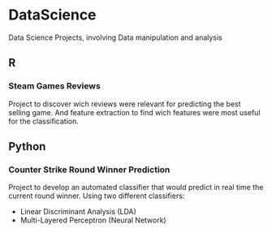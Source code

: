# DataScience
Data Science Projects, involving Data manipulation and analysis

## R

### Steam Games Reviews

Project to discover wich reviews were relevant for predicting the best selling game. And feature extraction to find wich features were most useful for the classification.

## Python

### Counter Strike Round Winner Prediction

Project to develop an automated classifier that would predict in real time the current round winner. Using two different classifiers: 
* Linear Discriminant Analysis (LDA)
* Multi-Layered Perceptron (Neural Network)
